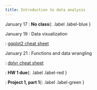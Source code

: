```yaml
---
title: Introduction to data analysis
---
```


January 17
: **No class**{: .label .label-blue }

January 19
: Data visualization
  
: [ggplot2 cheat sheet](https://raw.githubusercontent.com/rstudio/cheatsheets/master/data-visualization.pdf)

January 21
: Functions and data wrangling
  
: [dplyr cheat sheet](https://raw.githubusercontent.com/rstudio/cheatsheets/master/data-transformation.pdf)

: **HW 1 due**{: .label .label-red }

: **Project 1, part 1**{: .label .label-green }
